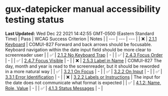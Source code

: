 # gux-datepicker manual accessibility testing status
**Last Updated:** Wed Dec 22 2021 14:42:55 GMT-0500 (Eastern Standard Time)
| Pass | WCAG Success Criterion | Notes |
| --- | --- | --- |
| ❌ | [2.1.1 Keyboard](https://www.w3.org/WAI/WCAG21/Understanding/keyboard.html) | COMUI-827 Forward and back arrows should be focusable. Keyboard navigation within the date input field should be more clear to screenreader user |
| ✅ | [2.1.2 No Keyboard Trap](https://www.w3.org/WAI/WCAG21/Understanding/no-keyboard-trap.html) | - |
| ✅ | [2.4.3 Focus Order](https://www.w3.org/WAI/WCAG21/Understanding/focus-order.html) | - |
| ✅ | [2.4.7 Focus Visible](https://www.w3.org/WAI/WCAG21/Understanding/focus-visible.html) | - |
| ❌ | [2.5.3 Label in Name](https://www.w3.org/WAI/WCAG21/Understanding/label-in-name.html#dfn-name) | COMUI-827 The day, month and year is read to the screenreader, but it should be reworded in a more natural way |
| ✅ | [3.2.1 On Focus](https://www.w3.org/WAI/WCAG21/Understanding/on-focus.html) | - |
| ✅ | [3.2.2 On Input](https://www.w3.org/WAI/WCAG21/Understanding/on-input.html) | - |
| ✅ | [3.3.1 Error Identification](https://www.w3.org/WAI/WCAG21/Understanding/error-identification.html) | - |
| ❌ | [3.2.2 Labels or Instructions](https://www.w3.org/WAI/WCAG21/Understanding/labels-or-instructions.html) | The input for the date does not communicate what format is expected  |
| ✅ | [4.1.2: Name, Role, Value](https://www.w3.org/WAI/WCAG21/Understanding/name-role-value.html) | - |
| ✅ | [4.1.3 Status Messages](https://www.w3.org/WAI/WCAG21/Understanding/status-messages.html) | - |